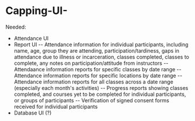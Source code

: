 # Capping-UI-

Needed:

-  Attendance UI
-  Report UI
-- Attendance information for individual participants, including name, age, group they are attending, participation/tardiness, gaps in attendance due to illness or incarceration, classes completed, classes to complete, any notes on participation/attitude from instructors
-- Attendaance information reports for specific classes by date range
-- Attendance information reports for specific locations by date range
-- Attendance information reports for all classes across a date range (especially each month's activities)
-- Progress reports showing classes completed, and courses yet to be completed for individual participants, or groups of participants
-- Verification of signed consent forms received for individual participants
-  Database UI (?)
